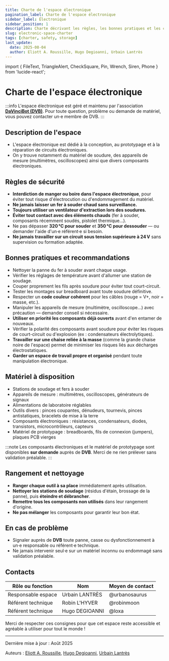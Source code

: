 ```yaml
---
title: Charte de l'espace électronique
pagination_label: Charte de l'espace électronique
sidebar_label: Électronique
sidebar_position: 1
description: Charte décrivant les règles, les bonnes pratiques et les contacts pour l'espace électronique du DeVinci Fablab.
slug: electronic-space-charter
tags: [charter, safety, storage]
last_update:
  date: 2025-08-04
  author: Eliott A. Roussille, Hugo Degioanni, Urbain Lantrès
---
```


import { FileText, TriangleAlert, CheckSquare, Pin, Wrench, Siren, Phone } from 'lucide-react';

# Charte de l'espace électronique

:::info
L'espace électronique est géré et maintenu par l'association [**DaVinciBot (DVB)**](https://docs.davincibot.fr/). Pour toute question, problème ou demande de matériel, vous pouvez contacter un·e membre de DVB.
:::

## <FileText size={32} /> Description de l'espace

- L'espace électronique est dédié à la conception, au prototypage et à la réparation de circuits électroniques.
- On y trouve notamment du matériel de soudure, des appareils de mesure (multimètres, oscilloscopes) ainsi que divers composants électroniques.

## <TriangleAlert size={32} /> Règles de sécurité

- **Interdiction de manger ou boire dans l'espace électronique**, pour éviter tout risque d'électrocution ou d'endommagement du matériel.
- **Ne jamais laisser un fer à souder chaud sans surveillance.**
- **Toujours utiliser un ventilateur d'extraction lors des soudures.**
- **Éviter tout contact avec des éléments chauds** (fer à souder, composants récemment soudés, pistolet thermique...).
- Ne pas dépasser **320 °C pour souder** et **350 °C pour dessouder** — ou demander l'aide d'un·e référent·e si besoin.
- **Ne jamais travailler sur un circuit sous tension supérieure à 24 V** sans supervision ou formation adaptée.

## <CheckSquare size={32} /> Bonnes pratiques et recommandations

- Nettoyer la panne du fer à souder avant chaque usage.
- Vérifier les réglages de température avant d'allumer une station de soudage.
- Couper proprement les fils après soudure pour éviter tout court-circuit.
- Tester les montages sur breadboard avant toute soudure définitive.
- Respecter un **code couleur cohérent** pour les câbles (rouge = V+, noir = masse, etc.).
- Manipuler les appareils de mesure (multimètre, oscilloscope…) avec précaution — demander conseil si nécessaire.
- **Utiliser en priorité les composants déjà ouverts** avant d'en entamer de nouveaux.
- Vérifier la polarité des composants avant soudure pour éviter les risques de court-circuit ou d'explosion (ex : condensateurs électrolytiques).
- **Travailler sur une chaise reliée à la masse** (comme la grande chaise noire de l'espace) permet de minimiser les risques liés aux décharges électrostatiques.
- **Garder un espace de travail propre et organisé** pendant toute manipulation électronique.

## <Wrench size={32} /> Matériel à disposition

- Stations de soudage et fers à souder
- Appareils de mesure : multimètres, oscilloscopes, générateurs de signaux
- Alimentations de laboratoire réglables
- Outils divers : pinces coupantes, dénudeurs, tournevis, pinces antistatiques, bracelets de mise à la terre
- Composants électroniques : résistances, condensateurs, diodes, transistors, microcontrôleurs, capteurs
- Matériel de prototypage : breadboards, fils de connexion (jumpers), plaques PCB vierges

:::note
Les composants électroniques et le matériel de prototypage sont disponibles **sur demande** auprès de **DVB**. Merci de ne rien prélever sans validation préalable.
:::

## <Pin size={32} /> Rangement et nettoyage

- **Ranger chaque outil à sa place** immédiatement après utilisation.
- **Nettoyer les stations de soudage** (résidus d'étain, brossage de la panne), puis **éteindre et débrancher**.
- **Remettre tous les composants non utilisés** dans leur rangement d'origine.
- **Ne pas mélanger** les composants pour garantir leur bon état.

## <Siren size={32} /> En cas de problème

- Signaler auprès de **DVB** toute panne, casse ou dysfonctionnement à un·e responsable ou référent·e technique.
- Ne jamais intervenir seul·e sur un matériel inconnu ou endommagé sans validation préalable.

## <Phone size={32} /> Contacts

| Rôle ou fonction   | Nom            | Moyen de contact |
| ------------------ | -------------- | ---------------- |
| Responsable espace | Urbain LANTRÈS | @urbanosaurus    |
| Référent technique | Robin L'HYVER  | @robinmoon       |
| Référent technique | Hugo DEGIOANNI | @loxa            |

Merci de respecter ces consignes pour que cet espace reste accessible et agréable à utiliser pour tout le monde !

---

Dernière mise à jour : Août 2025

Auteurs : [Eliott A. Roussille](https://github.com/aust-1), [Hugo Degioanni](https://www.linkedin.com/in/hdegioanni), [Urbain Lantrès](https://github.com/UrbsKali)

